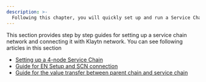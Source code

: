 ```yaml
---
description: >-
  Following this chapter, you will quickly set up and run a Service Chain, an independent blockchain connected to the Klaytn main chain.
---
```


This section provides step by step guides for setting up a service chain network and connecting it with Klaytn network.
You can see following articles in this section
- [Setting up a 4-node Service Chain](./4nodes-setup-guide.md)
- [Guide for EN Setup and SCN connection](./en-scn-connection.md)
- [Guide for the value transfer between parent chain and service chain](value-transfer.md)
